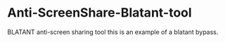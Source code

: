 # Anti-ScreenShare-Blatant-tool
BLATANT anti-screen sharing tool this is an example of a blatant bypass.
